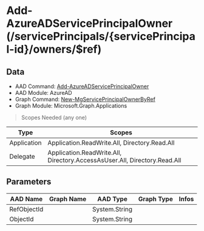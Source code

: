 # Add-AzureADServicePrincipalOwner (/servicePrincipals/{servicePrincipal-id}/owners/$ref)

## Data

+ AAD Command: [Add-AzureADServicePrincipalOwner](https://docs.microsoft.com/en-us/powershell/module/AzureAD/Add-AzureADServicePrincipalOwner)
+ AAD Module: AzureAD
+ Graph Command: [New-MgServicePrincipalOwnerByRef](https://docs.microsoft.com/en-us/powershell/module/Microsoft.Graph.Applications/New-MgServicePrincipalOwnerByRef)
+ Graph Module: Microsoft.Graph.Applications

> Scopes Needed (any one)

|Type|Scopes|
|---|---|
|Application|Application.ReadWrite.All, Directory.Read.All|
|Delegate|Application.ReadWrite.All, Directory.AccessAsUser.All, Directory.Read.All|

## Parameters

|AAD Name|Graph Name|AAD Type|Graph Type|Infos|
|---|---|---|---|---|
|RefObjectId||System.String|||
|ObjectId||System.String|||

